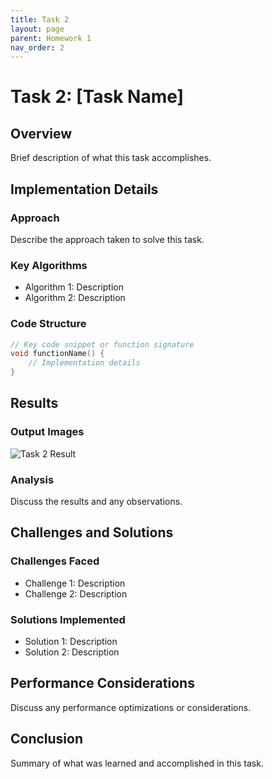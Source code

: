 ```yaml
---
title: Task 2
layout: page
parent: Homework 1
nav_order: 2
---
```


# Task 2: [Task Name]

## Overview

Brief description of what this task accomplishes.

## Implementation Details

### Approach

Describe the approach taken to solve this task.

### Key Algorithms

- Algorithm 1: Description
- Algorithm 2: Description

### Code Structure

```cpp
// Key code snippet or function signature
void functionName() {
    // Implementation details
}
```

## Results

### Output Images

![Task 2 Result](result.png)

### Analysis

Discuss the results and any observations.

## Challenges and Solutions

### Challenges Faced

- Challenge 1: Description
- Challenge 2: Description

### Solutions Implemented

- Solution 1: Description
- Solution 2: Description

## Performance Considerations

Discuss any performance optimizations or considerations.

## Conclusion

Summary of what was learned and accomplished in this task.
